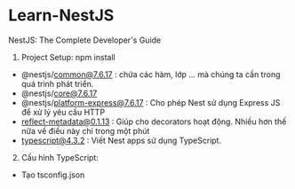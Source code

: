 # Learn-NestJS
NestJS: The Complete Developer's Guide

1. Project Setup:
  npm install 
  - @nestjs/common@7.6.17 : chứa các hàm, lớp ... mà chúng ta cần trong quá trình phát triển.
  - @nestjs/core@7.6.17 
  - @nestjs/platform-express@7.6.17 : Cho phép Nest sử dụng Express JS để xử lý yêu cầu HTTP
  - reflect-metadata@0.1.13 : Giúp cho decorators hoạt động. Nhiều hơn thế nữa về điều này chỉ trong một phút
  - typescript@4.3.2 : Viết Nest apps sử dụng TypeScript.

2. Cấu hình TypeScript:
  - Tạo tsconfig.json
